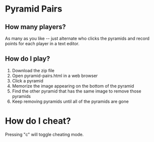 # Pyramid Pairs

## How many players?
As many as you like -- just alternate who clicks the pyramids and record points for each player in a text editor.

## How do I play?
1. Download the zip file 
2. Open pyramid-pairs.html in a web browser
3. Click a pyramid
4. Memorize the image appearing on the bottom of the pyramid
5. Find the other pyramid that has the same image to remove those pyramids
6. Keep removing pyramids until all of the pyramids are gone

# How do I cheat?
Pressing "c" will toggle cheating mode.

